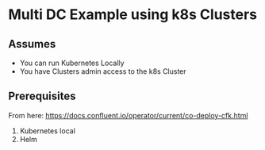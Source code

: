 # Multi DC Example using k8s Clusters

## Assumes
* You can run Kubernetes Locally
* You have Clusters admin access to the k8s Cluster


## Prerequisites

From here: https://docs.confluent.io/operator/current/co-deploy-cfk.html

1. Kubernetes local
2. Helm
